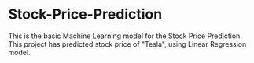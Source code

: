 # Stock-Price-Prediction

This is the basic Machine Learning model for the Stock Price Prediction. This project has predicted stock price of "Tesla", using Linear Regression model.
